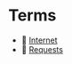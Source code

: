 # Terms

- :page_with_curl: [Internet ](./parts/internet.md)
- :page_with_curl: [Requests ](./parts/requests.md)
